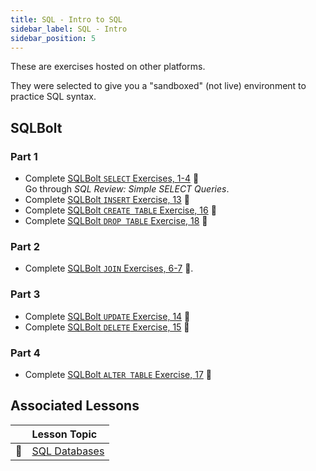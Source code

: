 ```yaml
---
title: SQL - Intro to SQL
sidebar_label: SQL - Intro
sidebar_position: 5
---
```


<!-- markdownlint-disable no-inline-html -->

These are exercises hosted on other platforms.

They were selected to give you a "sandboxed" (not live) environment to practice SQL syntax.

## SQLBolt

### Part 1

- Complete [SQLBolt `SELECT` Exercises, 1-4](https://sqlbolt.com/) :link:
    <br/> Go through _SQL Review: Simple SELECT Queries_.
- Complete [SQLBolt `INSERT` Exercise, 13](https://sqlbolt.com/lesson/inserting_rows) :link:
- Complete [SQLBolt `CREATE TABLE` Exercise, 16](https://sqlbolt.com/lesson/creating_tables) :link:
- Complete [SQLBolt `DROP TABLE` Exercise, 18](https://sqlbolt.com/lesson/dropping_tables) :link:

### Part 2

- Complete [SQLBolt `JOIN` Exercises, 6-7](https://sqlbolt.com/lesson/select_queries_with_joins) :link:.

### Part 3

- Complete [SQLBolt `UPDATE` Exercise, 14](https://sqlbolt.com/lesson/updating_rows) :link:
- Complete [SQLBolt `DELETE` Exercise, 15](https://sqlbolt.com/lesson/deleting_rows) :link:

### Part 4

- Complete [SQLBolt `ALTER TABLE` Exercise, 17](https://sqlbolt.com/lesson/altering_tables) :link:

## Associated Lessons

|        | Lesson Topic                              |
| ------ | :---------------------------------------- |
| :memo: | [SQL Databases](/docs/lessons/databases/sql) |
